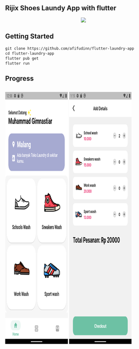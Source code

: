 ## Rijix Shoes Laundy App with flutter

<p align="center">
  <img src="https://avatars.githubusercontent.com/u/51034829?s=400&u=af173be992703933cf04d8e1d997673e48511a7b&v=4" width=100/>
</p>

## Getting Started

```
git clone https://github.com/afifudinn/flutter-laundry-app
cd flutter-laundry-app
flutter pub get
flutter run
```

## Progress
<p style="float: left;">
  <img src="https://github.com/muhammadgimnastiar/rijix-shoes-laundy-app/blob/main/screenshots/home.png" width="40%" height="812px"/>
  <img src="https://github.com/muhammadgimnastiar/rijix-shoes-laundy-app/blob/main/screenshots/order_detail.png" width="40%" height="812px"/>
  
</p>

